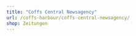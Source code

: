 ```yaml
---
title: "Coffs Central Newsagency"
url: /coffs-harbour/coffs-central-newsagency/
shop: Zeitungen
---
```

